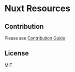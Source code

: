 # Nuxt Resources

## Contribution

Please see [Contribution Guide](./CONTRIBUTING.md)

## License

MIT
